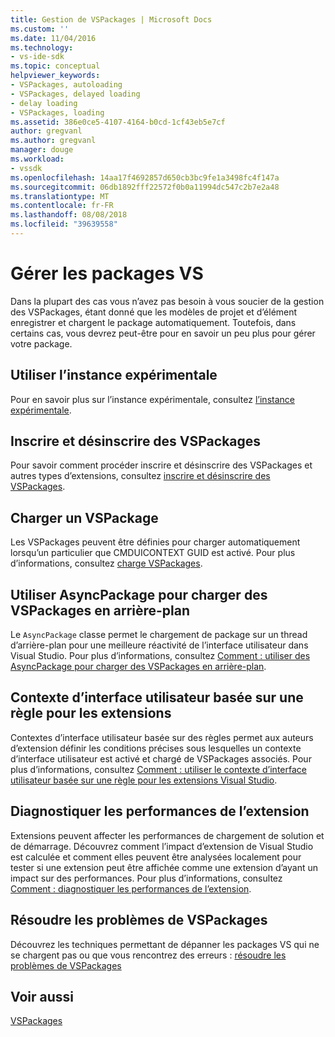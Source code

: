 ```yaml
---
title: Gestion de VSPackages | Microsoft Docs
ms.custom: ''
ms.date: 11/04/2016
ms.technology:
- vs-ide-sdk
ms.topic: conceptual
helpviewer_keywords:
- VSPackages, autoloading
- VSPackages, delayed loading
- delay loading
- VSPackages, loading
ms.assetid: 386e0ce5-4107-4164-b0cd-1cf43eb5e7cf
author: gregvanl
ms.author: gregvanl
manager: douge
ms.workload:
- vssdk
ms.openlocfilehash: 14aa17f4692857d650cb3bc9fe1a3498fc4f147a
ms.sourcegitcommit: 06db1892fff22572f0b0a11994dc547c2b7e2a48
ms.translationtype: MT
ms.contentlocale: fr-FR
ms.lasthandoff: 08/08/2018
ms.locfileid: "39639558"
---
```

# <a name="manage-vspackages"></a>Gérer les packages VS
Dans la plupart des cas vous n’avez pas besoin à vous soucier de la gestion des VSPackages, étant donné que les modèles de projet et d’élément enregistrer et chargent le package automatiquement. Toutefois, dans certains cas, vous devrez peut-être pour en savoir un peu plus pour gérer votre package.  
  
## <a name="use-the-experimental-instance"></a>Utiliser l’instance expérimentale  
 Pour en savoir plus sur l’instance expérimentale, consultez [l’instance expérimentale](../extensibility/the-experimental-instance.md).  
  
## <a name="register-and-unregister-vspackages"></a>Inscrire et désinscrire des VSPackages  
 Pour savoir comment procéder inscrire et désinscrire des VSPackages et autres types d’extensions, consultez [inscrire et désinscrire des VSPackages](../extensibility/registering-and-unregistering-vspackages.md).  
  
## <a name="load-a-vspackage"></a>Charger un VSPackage  
 Les VSPackages peuvent être définies pour charger automatiquement lorsqu’un particulier que CMDUICONTEXT GUID est activé. Pour plus d’informations, consultez [charge VSPackages](../extensibility/loading-vspackages.md).  
  
## <a name="use-asyncpackage-to-load-vspackages-in-the-background"></a>Utiliser AsyncPackage pour charger des VSPackages en arrière-plan  
 Le `AsyncPackage` classe permet le chargement de package sur un thread d’arrière-plan pour une meilleure réactivité de l’interface utilisateur dans Visual Studio. Pour plus d’informations, consultez [Comment : utiliser des AsyncPackage pour charger des VSPackages en arrière-plan](../extensibility/how-to-use-asyncpackage-to-load-vspackages-in-the-background.md).  
  
## <a name="rule-based-ui-context-for-extensions"></a>Contexte d’interface utilisateur basée sur une règle pour les extensions  
 Contextes d’interface utilisateur basée sur des règles permet aux auteurs d’extension définir les conditions précises sous lesquelles un contexte d’interface utilisateur est activé et chargé de VSPackages associés. Pour plus d’informations, consultez [Comment : utiliser le contexte d’interface utilisateur basée sur une règle pour les extensions Visual Studio](../extensibility/how-to-use-rule-based-ui-context-for-visual-studio-extensions.md).  
  
## <a name="diagnose-extension-performance"></a>Diagnostiquer les performances de l’extension  
Extensions peuvent affecter les performances de chargement de solution et de démarrage. Découvrez comment l’impact d’extension de Visual Studio est calculée et comment elles peuvent être analysées localement pour tester si une extension peut être affichée comme une extension d’ayant un impact sur des performances. Pour plus d’informations, consultez [Comment : diagnostiquer les performances de l’extension](how-to-diagnose-extension-performance.md). 
  
## <a name="troubleshoot-vspackages"></a>Résoudre les problèmes de VSPackages  
 Découvrez les techniques permettant de dépanner les packages VS qui ne se chargent pas ou que vous rencontrez des erreurs : [résoudre les problèmes de VSPackages](../extensibility/troubleshooting-vspackages.md)  
  
## <a name="see-also"></a>Voir aussi  
 [VSPackages](../extensibility/internals/vspackages.md)